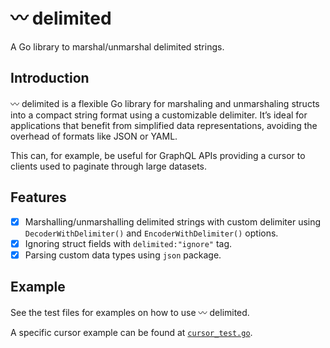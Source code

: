# 〰️ delimited

A Go library to marshal/unmarshal delimited strings.

## Introduction

〰️ delimited is a flexible Go library for marshaling and unmarshaling structs into a compact string format using a customizable delimiter. It’s ideal for applications that benefit from simplified data representations, avoiding the overhead of formats like JSON or YAML.

This can, for example, be useful for GraphQL APIs providing a cursor to clients used to paginate through large datasets.

## Features

- [x] Marshalling/unmarshalling delimited strings with custom delimiter using `DecoderWithDelimiter()` and `EncoderWithDelimiter()` options.
- [x] Ignoring struct fields with `delimited:"ignore"` tag.
- [x] Parsing custom data types using `json` package.

## Example

See the test files for examples on how to use 〰️ delimited.

A specific cursor example can be found at [`cursor_test.go`](/cursor_test.go).
